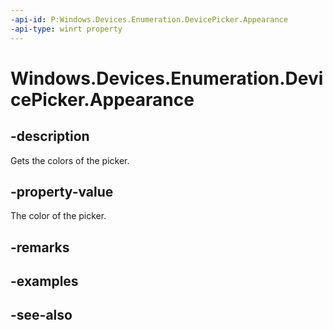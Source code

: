 ----api-id: P:Windows.Devices.Enumeration.DevicePicker.Appearance
-api-type: winrt property
---<!-- Property syntaxpublic Windows.Devices.Enumeration.DevicePickerAppearance Appearance { get; }--># Windows.Devices.Enumeration.DevicePicker.Appearance## -descriptionGets the colors of the picker.## -property-valueThe color of the picker.## -remarks## -examples## -see-also